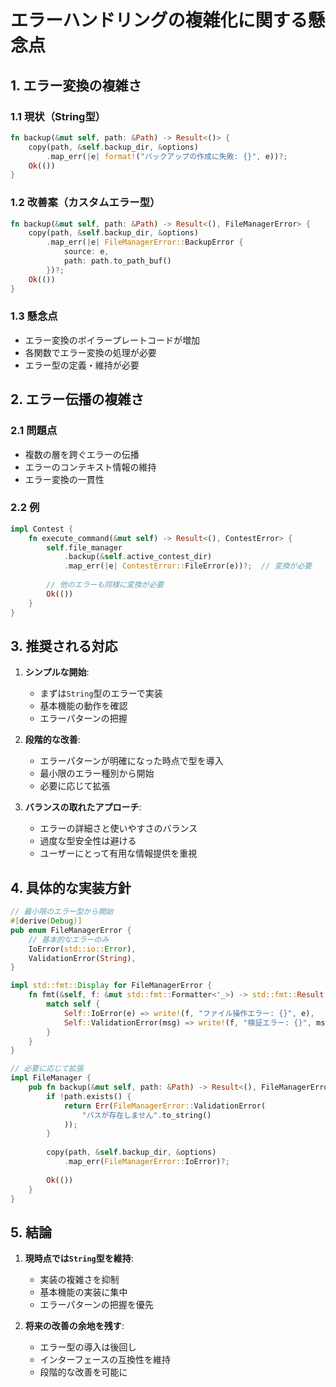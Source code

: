 # エラーハンドリングの複雑化に関する懸念点

## 1. エラー変換の複雑さ

### 1.1 現状（String型）
```rust
fn backup(&mut self, path: &Path) -> Result<()> {
    copy(path, &self.backup_dir, &options)
        .map_err(|e| format!("バックアップの作成に失敗: {}", e))?;
    Ok(())
}
```

### 1.2 改善案（カスタムエラー型）
```rust
fn backup(&mut self, path: &Path) -> Result<(), FileManagerError> {
    copy(path, &self.backup_dir, &options)
        .map_err(|e| FileManagerError::BackupError { 
            source: e, 
            path: path.to_path_buf() 
        })?;
    Ok(())
}
```

### 1.3 懸念点
- エラー変換のボイラープレートコードが増加
- 各関数でエラー変換の処理が必要
- エラー型の定義・維持が必要

## 2. エラー伝播の複雑さ

### 2.1 問題点
- 複数の層を跨ぐエラーの伝播
- エラーのコンテキスト情報の維持
- エラー変換の一貫性

### 2.2 例
```rust
impl Contest {
    fn execute_command(&mut self) -> Result<(), ContestError> {
        self.file_manager
            .backup(&self.active_contest_dir)
            .map_err(|e| ContestError::FileError(e))?;  // 変換が必要
        
        // 他のエラーも同様に変換が必要
        Ok(())
    }
}
```

## 3. 推奨される対応

1. **シンプルな開始**:
   - まずは`String`型のエラーで実装
   - 基本機能の動作を確認
   - エラーパターンの把握

2. **段階的な改善**:
   - エラーパターンが明確になった時点で型を導入
   - 最小限のエラー種別から開始
   - 必要に応じて拡張

3. **バランスの取れたアプローチ**:
   - エラーの詳細さと使いやすさのバランス
   - 過度な型安全性は避ける
   - ユーザーにとって有用な情報提供を重視

## 4. 具体的な実装方針

```rust
// 最小限のエラー型から開始
#[derive(Debug)]
pub enum FileManagerError {
    // 基本的なエラーのみ
    IoError(std::io::Error),
    ValidationError(String),
}

impl std::fmt::Display for FileManagerError {
    fn fmt(&self, f: &mut std::fmt::Formatter<'_>) -> std::fmt::Result {
        match self {
            Self::IoError(e) => write!(f, "ファイル操作エラー: {}", e),
            Self::ValidationError(msg) => write!(f, "検証エラー: {}", msg),
        }
    }
}

// 必要に応じて拡張
impl FileManager {
    pub fn backup(&mut self, path: &Path) -> Result<(), FileManagerError> {
        if !path.exists() {
            return Err(FileManagerError::ValidationError(
                "パスが存在しません".to_string()
            ));
        }
        
        copy(path, &self.backup_dir, &options)
            .map_err(FileManagerError::IoError)?;
            
        Ok(())
    }
}
```

## 5. 結論

1. **現時点では`String`型を維持**:
   - 実装の複雑さを抑制
   - 基本機能の実装に集中
   - エラーパターンの把握を優先

2. **将来の改善の余地を残す**:
   - エラー型の導入は後回し
   - インターフェースの互換性を維持
   - 段階的な改善を可能に 